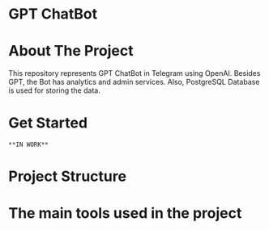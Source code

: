 # GPT ChatBot
# About The Project
This repository represents GPT ChatBot in Telegram using OpenAI. Besides GPT, the Bot has analytics and admin services. Also, PostgreSQL Database is used for storing the data.
# Get Started
`**IN WORK**`
# Project Structure
# The main tools used in the project